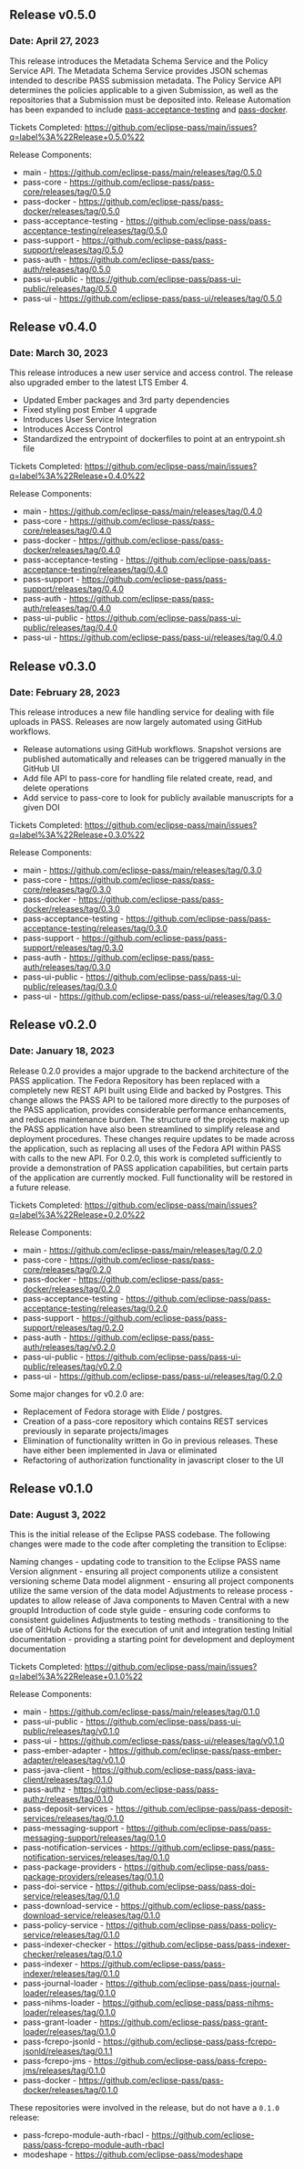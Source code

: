 ## Release v0.5.0
### Date: April 27, 2023
This release introduces the Metadata Schema Service and the Policy Service API. The Metadata Schema Service provides 
JSON schemas intended to describe PASS submission metadata. The Policy Service API determines the policies applicable to a given Submission, 
as well as the repositories that a Submission must be deposited into. Release Automation has been expanded to include [pass-acceptance-testing](https://github.com/eclipse-pass/pass-acceptance-testing) 
and [pass-docker](https://github.com/eclipse-pass/pass-docker).

Tickets Completed: https://github.com/eclipse-pass/main/issues?q=label%3A%22Release+0.5.0%22

Release Components:
* main - https://github.com/eclipse-pass/main/releases/tag/0.5.0
* pass-core - https://github.com/eclipse-pass/pass-core/releases/tag/0.5.0
* pass-docker - https://github.com/eclipse-pass/pass-docker/releases/tag/0.5.0
* pass-acceptance-testing - https://github.com/eclipse-pass/pass-acceptance-testing/releases/tag/0.5.0
* pass-support - https://github.com/eclipse-pass/pass-support/releases/tag/0.5.0
* pass-auth - https://github.com/eclipse-pass/pass-auth/releases/tag/0.5.0
* pass-ui-public - https://github.com/eclipse-pass/pass-ui-public/releases/tag/0.5.0
* pass-ui - https://github.com/eclipse-pass/pass-ui/releases/tag/0.5.0

## Release v0.4.0
### Date: March 30, 2023
This release introduces a new user service and access control. The release also upgraded ember to the latest LTS Ember 4.

* Updated Ember packages and 3rd party dependencies
* Fixed styling post Ember 4 upgrade 
* Introduces User Service Integration 
* Introduces Access Control 
* Standardized the entrypoint of dockerfiles to point at an entrypoint.sh file

Tickets Completed: https://github.com/eclipse-pass/main/issues?q=label%3A%22Release+0.4.0%22

Release Components:
* main - https://github.com/eclipse-pass/main/releases/tag/0.4.0
* pass-core - https://github.com/eclipse-pass/pass-core/releases/tag/0.4.0
* pass-docker - https://github.com/eclipse-pass/pass-docker/releases/tag/0.4.0
* pass-acceptance-testing - https://github.com/eclipse-pass/pass-acceptance-testing/releases/tag/0.4.0
* pass-support - https://github.com/eclipse-pass/pass-support/releases/tag/0.4.0
* pass-auth - https://github.com/eclipse-pass/pass-auth/releases/tag/0.4.0
* pass-ui-public - https://github.com/eclipse-pass/pass-ui-public/releases/tag/0.4.0
* pass-ui - https://github.com/eclipse-pass/pass-ui/releases/tag/0.4.0

## Release v0.3.0
### Date: February 28, 2023
This release introduces a new file handling service for dealing with file uploads in PASS. Releases are now largely automated using GitHub workflows.

* Release automations using GitHub workflows. Snapshot versions are published automatically and releases can be triggered manually in the GitHub UI
* Add file API to pass-core for handling file related create, read, and delete operations
* Add service to pass-core to look for publicly available manuscripts for a given DOI

Tickets Completed: https://github.com/eclipse-pass/main/issues?q=label%3A%22Release+0.3.0%22

Release Components:
* main - https://github.com/eclipse-pass/main/releases/tag/0.3.0
* pass-core - https://github.com/eclipse-pass/pass-core/releases/tag/0.3.0
* pass-docker - https://github.com/eclipse-pass/pass-docker/releases/tag/0.3.0
* pass-acceptance-testing - https://github.com/eclipse-pass/pass-acceptance-testing/releases/tag/0.3.0
* pass-support - https://github.com/eclipse-pass/pass-support/releases/tag/0.3.0
* pass-auth - https://github.com/eclipse-pass/pass-auth/releases/tag/0.3.0
* pass-ui-public - https://github.com/eclipse-pass/pass-ui-public/releases/tag/0.3.0
* pass-ui - https://github.com/eclipse-pass/pass-ui/releases/tag/0.3.0

## Release v0.2.0
### Date: January 18, 2023
Release 0.2.0 provides a major upgrade to the backend architecture of the PASS application. 
The Fedora Repository has been replaced with a completely new REST API built using Elide and backed by 
Postgres. This change allows the PASS API to be tailored more directly to the purposes of the PASS 
application, provides considerable performance enhancements, and reduces maintenance burden. 
The structure of the projects making up the PASS application have also been streamlined to simplify 
release and deployment procedures. These changes require updates to be made across the application,
such as replacing all uses of the Fedora API within PASS with calls to the new API. For 0.2.0, 
this work is completed sufficiently to provide a demonstration of PASS application capabilities, 
but certain parts of the application are currently mocked. Full functionality 
will be restored in a future release.

Tickets Completed: https://github.com/eclipse-pass/main/issues?q=label%3A%22Release+0.2.0%22

Release Components:
* main - https://github.com/eclipse-pass/main/releases/tag/0.2.0
* pass-core - https://github.com/eclipse-pass/pass-core/releases/tag/0.2.0
* pass-docker - https://github.com/eclipse-pass/pass-docker/releases/tag/0.2.0
* pass-acceptance-testing - https://github.com/eclipse-pass/pass-acceptance-testing/releases/tag/0.2.0
* pass-support - https://github.com/eclipse-pass/pass-support/releases/tag/0.2.0
* pass-auth - https://github.com/eclipse-pass/pass-auth/releases/tag/v0.2.0
* pass-ui-public - https://github.com/eclipse-pass/pass-ui-public/releases/tag/v0.2.0
* pass-ui - https://github.com/eclipse-pass/pass-ui/releases/tag/0.2.0

Some major changes for v0.2.0 are:

* Replacement of Fedora storage with Elide / postgres.
* Creation of a pass-core repository which contains REST services previously in separate projects/images
* Elimination of functionality written in Go in previous releases. These have
either been implemented in Java or eliminated
* Refactoring of authorization functionality in javascript closer to the UI

## Release v0.1.0
### Date: August 3, 2022
This is the initial release of the Eclipse PASS codebase. The following changes were made to the code after completing the transition to Eclipse:

Naming changes - updating code to transition to the Eclipse PASS name
Version alignment - ensuring all project components utilize a consistent versioning scheme
Data model alignment - ensuring all project components utilize the same version of the data model
Adjustments to release process - updates to allow release of Java components to Maven Central with a new groupId
Introduction of code style guide - ensuring code conforms to consistent guidelines
Adjustments to testing methods - transitioning to the use of GitHub Actions for the execution of unit and integration testing
Initial documentation - providing a starting point for development and deployment documentation

Tickets Completed: https://github.com/eclipse-pass/main/issues?q=label%3A%22Release+0.1.0%22

Release Components:
* main - https://github.com/eclipse-pass/main/releases/tag/0.1.0
* pass-ui-public - https://github.com/eclipse-pass/pass-ui-public/releases/tag/v0.1.0
* pass-ui - https://github.com/eclipse-pass/pass-ui/releases/tag/v0.1.0
* pass-ember-adapter - https://github.com/eclipse-pass/pass-ember-adapter/releases/tag/v0.1.0
* pass-java-client - https://github.com/eclipse-pass/pass-java-client/releases/tag/0.1.0
* pass-authz - https://github.com/eclipse-pass/pass-authz/releases/tag/0.1.0
* pass-deposit-services - https://github.com/eclipse-pass/pass-deposit-services/releases/tag/0.1.0
* pass-messaging-support - https://github.com/eclipse-pass/pass-messaging-support/releases/tag/0.1.0
* pass-notification-services - https://github.com/eclipse-pass/pass-notification-services/releases/tag/0.1.0
* pass-package-providers - https://github.com/eclipse-pass/pass-package-providers/releases/tag/0.1.0
* pass-doi-service - https://github.com/eclipse-pass/pass-doi-service/releases/tag/0.1.0
* pass-download-service - https://github.com/eclipse-pass/pass-download-service/releases/tag/0.1.0
* pass-policy-service - https://github.com/eclipse-pass/pass-policy-service/releases/tag/0.1.0
* pass-indexer-checker - https://github.com/eclipse-pass/pass-indexer-checker/releases/tag/0.1.0
* pass-indexer - https://github.com/eclipse-pass/pass-indexer/releases/tag/0.1.0
* pass-journal-loader - https://github.com/eclipse-pass/pass-journal-loader/releases/tag/0.1.0
* pass-nihms-loader - https://github.com/eclipse-pass/pass-nihms-loader/releases/tag/0.1.0
* pass-grant-loader - https://github.com/eclipse-pass/pass-grant-loader/releases/tag/0.1.0
* pass-fcrepo-jsonld - https://github.com/eclipse-pass/pass-fcrepo-jsonld/releases/tag/0.1.1
* pass-fcrepo-jms - https://github.com/eclipse-pass/pass-fcrepo-jms/releases/tag/0.1.0
* pass-docker - https://github.com/eclipse-pass/pass-docker/releases/tag/0.1.0

These repositories were involved in the release, but do not have a `0.1.0` release:
* pass-fcrepo-module-auth-rbacl - https://github.com/eclipse-pass/pass-fcrepo-module-auth-rbacl
* modeshape - https://github.com/eclipse-pass/modeshape
